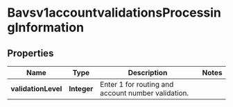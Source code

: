 
# Bavsv1accountvalidationsProcessingInformation

## Properties
Name | Type | Description | Notes
------------ | ------------- | ------------- | -------------
**validationLevel** | **Integer** | Enter 1 for routing and account number validation.  | 



